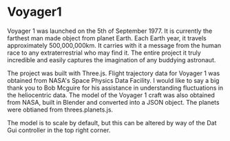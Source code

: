 # Voyager1
Voyager 1 was launched on the 5th of September 1977. It is currently the farthest man made object from planet Earth. Each Earth year, it travels approximately 500,000,000km. It carries with it a message from the human race to any extraterrestrial who may find it. The entire project it truly incredible and easily captures the imagination of any buddying astronaut.

The project was built with Three.js. Flight trajectory data for Voyager 1 was obtained from NASA's Space Physics Data Facility. I would like to say a big thank you to Bob Mcguire for his assistance in understanding fluctuations in the heliocentric data. The model of the Voyager 1 craft was also obtained from NASA, built in Blender and converted into a JSON object. The planets were obtianed from threes.planets.js.

The model is to scale by default, but this can be altered by way of the Dat Gui controller in the top right corner.
